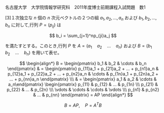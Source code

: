 名古屋大学　大学院情報学研究科　2011年度博士前期課程入試問題　数1

\[3]１次独立な $n$ 個の $n$ 次元ベクトルの２つの組 $a_1, a_2, ..., a_n$ および $b_1, b_2, ..., b_n$ に対して,行列 $P = (p_{ij})$ は

$$
    b_i = \sum_{j=1}^np_{ji}a_j
$$

を満たすとする。このとき,行列 $P$ を $A = (a_1 \quad a_2 \quad ... \quad a_n)$ および $B = (b_1 \quad b_2 \quad ... \quad b_n)$ を用いて表せ。

$$
    \begin{align*}
        B = \begin{pmatrix} b_1 & b_2 & \cdots & b_n \end{pmatrix} & = 
        \begin{pmatrix} p_{11}a_1 + p_{21}a_2 + ... + p_{n1}a_n & p_{12}a_1 + p_{22}a_2 + ... + p_{n2}a_n & \cdots & p_{1n}a_1 + p_{2n}a_2 + ... + p_{nn}a_n \end{pmatrix} \\\ 
        & = \begin{pmatrix} a_1 & a_2 & \cdots & a_n\end{pmatrix} \begin{pmatrix} p_{11} & p_{12} & ... & p_{1n} \\\ p_{21} & p_{22} & ... & p_{2n} \\\ \vdots & \cdots & \cdots & \vdots \\\ p_{n1} & p_{n2} & ... & p_{nn} \end{pmatrix}  = AP
    \end{align*}
$$

$$
    B = AP, \quad P = A^TB
$$